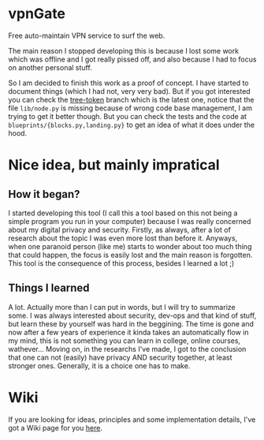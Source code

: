 # vpnGate
Free auto-maintain VPN service to surf the web.

The main reason I stopped developing this is because I lost some work which was offline and I got really pissed off, and also because I had to focus on another personal stuff.

So I am decided to finish this work as a proof of concept. I have started to document things (which I had not, very very bad). But if you got interested you can check the [tree-token](https://github.com/yanmarques/vpnGate/tree/tree-token) branch which is the latest one, notice that the file `lib/node.py` is missing because of wrong code base management, I am trying to get it better though. But you can check the tests  and the code at `blueprints/{blocks.py,landing.py}` to get an idea of what it does under the hood.

# Nice idea, but mainly impratical
## How it began?
I started developing this tool (I call this a tool based on this not being a simple program you run in your computer) because I was really concerned about my digital privacy and security. Firstly, as always, after a lot of research about the topic I was even more lost than before it. Anyways, when one paranoid person (like me) starts to wonder about too much thing that could happen, the focus is easily lost and the main reason is forgotten. This tool is the consequence of this process, besides I learned a lot ;)

## Things I learned
A lot. Actually more than I can put in words, but I will try to summarize some. 
I was always interested about security, dev-ops and that kind of stuff, but learn these by yourself was hard in the beggining. The time is gone and now after a few years of experience it kinda takes an automatically flow in my mind, this is not something you can learn in college, online courses, wathever...
Moving on, in the researchs I've made, I got to the conclusion that one can not (easily) have privacy AND security together, at least stronger ones. Generally, it is a choice one has to make.

# Wiki
If you are looking for ideas, principles and some implementation details, I've got a Wiki page for you [here](https://github.com/yanmarques/vpnGate/wiki).
